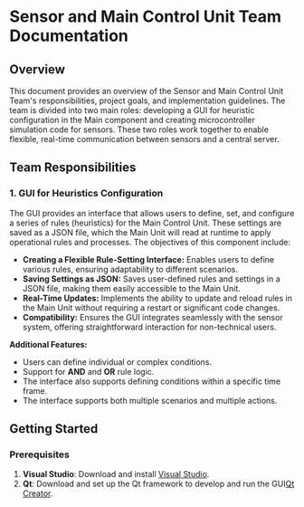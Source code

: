 # Sensor and Main Control Unit Team Documentation

## Overview
This document provides an overview of the Sensor and Main Control Unit Team's responsibilities, project goals, and implementation guidelines. The team is divided into two main roles: developing a GUI for heuristic configuration in the Main component and creating microcontroller simulation code for sensors. These two roles work together to enable flexible, real-time communication between sensors and a central server.

## Team Responsibilities

### 1. GUI for Heuristics Configuration

The GUI provides an interface that allows users to define, set, and configure a series of rules (heuristics) for the Main Control Unit. These settings are saved as a JSON file, which the Main Unit will read at runtime to apply operational rules and processes. The objectives of this component include:

- **Creating a Flexible Rule-Setting Interface:** Enables users to define various rules, ensuring adaptability to different scenarios.
- **Saving Settings as JSON:** Saves user-defined rules and settings in a JSON file, making them easily accessible to the Main Unit.
- **Real-Time Updates:** Implements the ability to update and reload rules in the Main Unit without requiring a restart or significant code changes.
- **Compatibility:** Ensures the GUI integrates seamlessly with the sensor system, offering straightforward interaction for non-technical users.

**Additional Features:**

- Users can define individual or complex conditions.
- Support for **AND** and **OR** rule logic.
- The interface also supports defining conditions within a specific time frame.
- The interface supports both multiple scenarios and multiple actions.

## Getting Started

### Prerequisites

1. **Visual Studio**: Download and install [Visual Studio](https://visualstudio.microsoft.com/).
2. **Qt**: Download and set up the Qt framework to develop and run the GUI[Qt Creator](https://www.qt.io/download-dev).